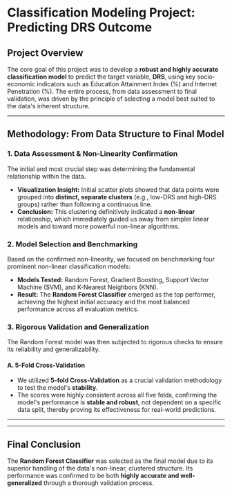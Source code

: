 

# Classification Modeling Project: Predicting DRS Outcome

## Project Overview

The core goal of this project was to develop a **robust and highly accurate classification model** to predict the target variable, **DRS**, using key socio-economic indicators such as Education Attainment Index (%) and Internet Penetration (%). The entire process, from data assessment to final validation, was driven by the principle of selecting a model best suited to the data's inherent structure.

---

## Methodology: From Data Structure to Final Model

### 1. Data Assessment & Non-Linearity Confirmation

The initial and most crucial step was determining the fundamental relationship within the data.

* **Visualization Insight:** Initial scatter plots showed that data points were grouped into **distinct, separate clusters** (e.g., low-DRS and high-DRS groups) rather than following a continuous line.
* **Conclusion:** This clustering definitively indicated a **non-linear** relationship, which immediately guided us away from simpler linear models and toward more powerful non-linear algorithms.

### 2. Model Selection and Benchmarking

Based on the confirmed non-linearity, we focused on benchmarking four prominent non-linear classification models:

* **Models Tested:** Random Forest, Gradient Boosting, Support Vector Machine (SVM), and K-Nearest Neighbors (KNN).
* **Result:** The **Random Forest Classifier** emerged as the top performer, achieving the highest initial accuracy and the most balanced performance across all evaluation metrics.

### 3. Rigorous Validation and Generalization

The Random Forest model was then subjected to rigorous checks to ensure its reliability and generalizability.

#### **A. 5-Fold Cross-Validation**
* We utilized **5-fold Cross-Validation** as a crucial validation methodology to test the model's **stability**.
* The scores were highly consistent across all five folds, confirming the model's performance is **stable and robust**, not dependent on a specific data split, thereby proving its effectiveness for real-world predictions.

---

---

## Final Conclusion

The **Random Forest Classifier** was selected as the final model due to its superior handling of the data's non-linear, clustered structure. Its performance was confirmed to be both **highly accurate and well-generalized** through a thorough validation process.
